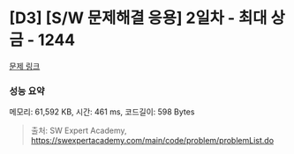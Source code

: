 # [D3] [S/W 문제해결 응용] 2일차 - 최대 상금 - 1244 

[문제 링크](https://swexpertacademy.com/main/code/problem/problemDetail.do?contestProbId=AV15Khn6AN0CFAYD) 

### 성능 요약

메모리: 61,592 KB, 시간: 461 ms, 코드길이: 598 Bytes



> 출처: SW Expert Academy, https://swexpertacademy.com/main/code/problem/problemList.do
